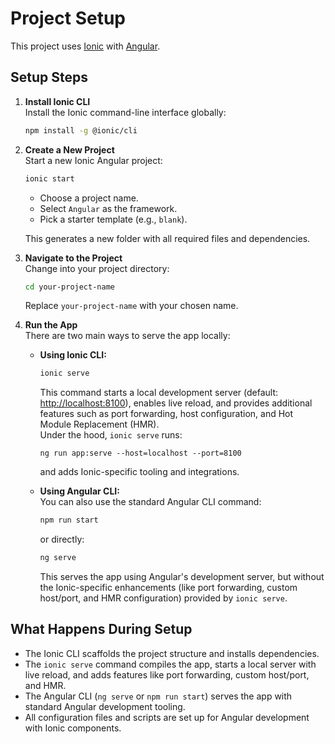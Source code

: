 # Project Setup

This project uses [Ionic](https://ionicframework.com/) with [Angular](https://angular.io/).

## Setup Steps

1. **Install Ionic CLI**  
    Install the Ionic command-line interface globally:
    ```bash
    npm install -g @ionic/cli
    ```

2. **Create a New Project**  
    Start a new Ionic Angular project:
    ```bash
    ionic start
    ```
    - Choose a project name.
    - Select `Angular` as the framework.
    - Pick a starter template (e.g., `blank`).

    This generates a new folder with all required files and dependencies.

3. **Navigate to the Project**  
    Change into your project directory:
    ```bash
    cd your-project-name
    ```
    Replace `your-project-name` with your chosen name.

4. **Run the App**  
    There are two main ways to serve the app locally:

    - **Using Ionic CLI:**  
      ```bash
      ionic serve
      ```
      This command starts a local development server (default: [http://localhost:8100](http://localhost:8100)), enables live reload, and provides additional features such as port forwarding, host configuration, and Hot Module Replacement (HMR).  
      Under the hood, `ionic serve` runs:
      ```
      ng run app:serve --host=localhost --port=8100
      ```
      and adds Ionic-specific tooling and integrations.

    - **Using Angular CLI:**  
      You can also use the standard Angular CLI command:
      ```bash
      npm run start
      ```
      or directly:
      ```bash
      ng serve
      ```
      This serves the app using Angular's development server, but without the Ionic-specific enhancements (like port forwarding, custom host/port, and HMR configuration) provided by `ionic serve`.

## What Happens During Setup

- The Ionic CLI scaffolds the project structure and installs dependencies.
- The `ionic serve` command compiles the app, starts a local server with live reload, and adds features like port forwarding, custom host/port, and HMR.
- The Angular CLI (`ng serve` or `npm run start`) serves the app with standard Angular development tooling.
- All configuration files and scripts are set up for Angular development with Ionic components.
